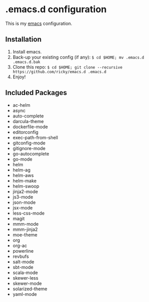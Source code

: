 # .emacs.d configuration

This is my [emacs](https://www.gnu.org/software/emacs/) configuration.

## Installation

1. Install emacs.
2. Back-up your existing config (if any): `$ cd $HOME; mv .emacs.d .emacs.d.bak`
3. Clone this repo: `$ cd $HOME; git clone --recursive https://github.com/ricky/emacs.d .emacs.d`
4. Enjoy!

## Included Packages

* ac-helm
* async
* auto-complete
* darcula-theme
* dockerfile-mode
* editorconfig
* exec-path-from-shell
* gitconfig-mode
* gitignore-mode
* go-autocomplete
* go-mode
* helm
* helm-ag
* helm-aws
* helm-make
* helm-swoop
* jinja2-mode
* js3-mode
* json-mode
* jsx-mode
* less-css-mode
* magit
* mmm-mode
* mmm-jinja2
* moe-theme
* org
* org-ac
* powerline
* revbufs
* salt-mode
* sbt-mode
* scala-mode
* skewer-less
* skewer-mode
* solarized-theme
* yaml-mode
